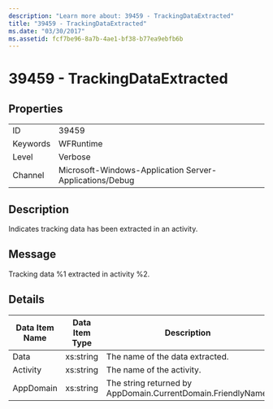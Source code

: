```yaml
---
description: "Learn more about: 39459 - TrackingDataExtracted"
title: "39459 - TrackingDataExtracted"
ms.date: "03/30/2017"
ms.assetid: fcf7be96-8a7b-4ae1-bf38-b77ea9ebfb6b
---
```

# 39459 - TrackingDataExtracted

## Properties  
  
|||  
|-|-|  
|ID|39459|  
|Keywords|WFRuntime|  
|Level|Verbose|  
|Channel|Microsoft-Windows-Application Server-Applications/Debug|  
  
## Description  

 Indicates tracking data has been extracted in an activity.  
  
## Message  

 Tracking data %1 extracted in activity %2.  
  
## Details  
  
|Data Item Name|Data Item Type|Description|  
|--------------------|--------------------|-----------------|  
|Data|xs:string|The name of the data extracted.|  
|Activity|xs:string|The name of the activity.|  
|AppDomain|xs:string|The string returned by AppDomain.CurrentDomain.FriendlyName.|
